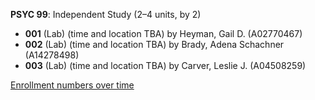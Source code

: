 **PSYC 99**: Independent Study (2–4 units, by 2)

- **001** (Lab) (time and location TBA) by Heyman, Gail D. (A02770467)
- **002** (Lab) (time and location TBA) by Brady, Adena Schachner (A14278498)
- **003** (Lab) (time and location TBA) by Carver, Leslie J. (A04508259)

[Enrollment numbers over time](./PSYC99.tsv)
